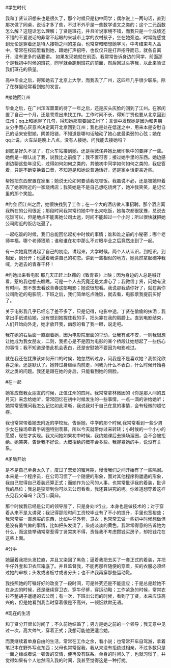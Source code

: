 #学生时代

我和丁贤认识想来也是很久了，那个时候只是初中同学；偶尔说上一两句话，直到那次做了同桌，说话才多了些，不过不外乎是一些数学语文之类的；这个二元函数怎么解？这短话怎么理解；丁贤是班花，并且听说家境不错，而我只是一个成绩还不错的不爱说话的非常不起眼的来城市上学的农村孩子，坐在她旁边，时常能感觉到无论是穿着还是待人接物之间的差距，也常常暗暗想她学习。中考结束考入高中，常常在校园里看到她，跟她打声招呼，也仅仅只是打声招呼而已，就各自离开，没有更多的话要讲。 如果发现她就在前面，我常常告诉身边的同学，前面那个是我初中时候的班花，同学就会跑到班花的前面，然后回过头等我，以此来验证我们班花的质量。

高中毕业之后，得知她去了北京上大学，而我去了广州，这四年几乎很少联系，除了在群里经常看到她的发言。

#接她回江州

毕业之后，在广州浑浑噩噩的待了一年之后，还是灰头灰脸的回到了江州。在家闲置了自己一个月，还是乖乖出来找工作。工作时间不长，得知丁贤也要从北京回到江州；qq上和她聊了几句，得知她那周要回江州了；言谈中发现她是因为和男朋友分手而心灰意冷决定离开北京回到江州；我也是处在低迷之中，用来本是安慰自己的话来安慰她，阴差阳错，不知道是哪句话触动了她心底最柔弱的心弦；她在qq上说，火车站是晚上八点，没有人接她，问我能去接她吗？

到底是好久不见了，在火车站接到她，还是稍微诧异她比我印象中的要胖了一些。她倒是一眼认出了我，说我比之前瘦了；我不置可否；接过她手里的东西。她边感谢边聊这些年没见，过得如何如何之类的，其他初中同学如何如何之类的，我应答着，只是不断变换着口音，不知道是和她说普通话好，还是家乡话更亲近些。

帮她把东西安置在家里；她说无论如何要请我吃顿饭。我虽说不必，还是被她带着去了她家附近的一家烧烤店；我笑她是不是自己想吃烧烤了，她冲我笑笑，是记忆里的那个笑脸。


#约会
回江州之后，她很快找到了工作；在一个大的酒店做人事招聘。那个酒店离我所在的公司很近；那段时间我常常约她中午出来吃饭，她每次都很犹豫，总说去吃饭可以，但是地点不能离她公司太远，时间不能超过一个小时；所以很快就把她公司附近的饭店吃遍了。

一起吃饭的时候，我们总能回忆起初中时候的事情；谁和谁之前的小秘密；哪个老师幸福，哪个老师猥琐；谁和谁在初中那么不对眼毕业之后竟然走到了一起。

有一次她竟然说起了自己的初恋，讲起来，大学时候，两个人从认识，到相识，到相爱，到分开；也逼着我讲自己的初恋。讲到一些相似的地方，她竟然拿起碗冲我喊，为逝去的青春干杯！


#约她出来看电影
那几天正赶上赵薇的《致青春》上映；因为身边的人总是喊好看，惹的我也想去瞧瞧。可是一个人去究竟还是太虐心了；我微信丁贤，问她有没有时间，想不想去看致青春这部电影；她说很想看。我说那我请你好了，就在离你公司附近的电影院，下班之后，我们简单吃点晚饭，就去看，电影票我提前买好了。

关于电影我几乎已经忘了差不多了，只是记得，电影中途，丁贤在偷偷的抹泪；我拿出手纸递给她，没有想到她握住我的手，把头靠在我的肩膀上。直到电影结束，人们开始向外走，她才放开我，幽怨的看了我一眼，说走吧。

我在她的右后面一直跟着她，因为电影院里面的举动，让我有点不安，一则我很想让她成为我女朋友，二则，我担心是不是因为电影的某个桥段让她想起了一些伤心的事情；我不知道是借此机会表白，还是安慰她不要因为电影难过。

就在我还在犹豫该如何开口的时候，她忽然转过身，问我是不是喜欢她？我惊诧欣喜之余，还是默认了。她转过身继续向前走，问我为什么不表白，什么时候开始喜欢之类的问题。我还是跟在她的身后，只能看到她的侧脸。

#在一起

她答应做我女朋友的时候，正值江州的四月。我常常拿林微因的《你是那人间的五月天》来念给她听，常常回忆在初中时候发生的一些事情，一点一滴的讲给她听；她常常感慨问我怎么记忆如此清晰，我说我对于自己在意的事情，会有轻微的超忆症。

我也常常带着她去附近的学校玩，告诉她，中学的那个时候,我常常看到一些少男少女在操场牵着手转圈特别羡慕，所以今天就带你过来转转；小时候的一个小小的愿望，现在才实现。我又问她如果初中时候，我约她课后去操场溜圈，会不会被拒绝。她笑笑，告诉我不好说，大概拒绝的概率会多些。我握紧她的手，说没有关系。

#矛盾开始

是不是自己单身太久了，度过了恋爱的蜜月期，慢慢我们之间开始有了一些隔阂。本来是一个程序员，在公司习惯了一个随便的形象，面对其他程序狗邋遢的形象，我自己觉得自己着装还算正式；而她作为公司的人事，也常常批评我的着装，批评我的品位；我总是狡辩到你可以去公司看看，我还算讲究的呢。你难道想穿着这样去见我父母吗？我百口莫辩。

那个时候我已经是公司的领导层了，只是身处it行业，本身也是做技术的；对于穿着从来不是太讲究；我记得那段时间工资较毕业有了不小的提升，手里也宽裕些；我常常买一直想买的东西，比如牛仔外套，卫衣；也常常去做一些初中时候想做但是没有勇气做的事情，比如把头发烫了，染成淡淡的黄色。我常常得意的告诉她为什么，而这些举动常常惹得丁贤哭笑不得，责怪我不考虑攒钱买房子，却把钱花在这些上面。


#分手

她逼着我把头发拉直，并且又染回了黑色；逼着我把去买了一套正式的着装，并把牛仔外套和卫衣压箱底了。并且监督我，不能再那样随便的穿着，买的衣服必须经过她的审核；头发或者板寸或者分头；也不许我再穿那些运动鞋。

我按照她的叮嘱好好的改变了一段时间，可是终究还是不能适应；于是总是趁她不在身边的时候，还是继续穿卫衣，穿牛仔裤，穿运动鞋；工作紧急的时候，常常衣衫不整胡子邋遢的去公司；有一次，下班出公司的时候，看到了丁贤，本来应该高兴的，但是她看到我当时穿着很是不高兴，一顿饭默默无语。

#现在的生活

和丁贤分开很长时间了；不久前她结婚了；男方是她之前的一个领导；我无意中见过一次，高大帅气，穿着正式；我想可能他更适合她。

而我继续着单身自由的生活，常常在工作之余，看小说；也常常开车自驾游，拿着笔记本在野外写点东西；父母也常常促我，我从来没有拒绝过相亲，不过多数只是一面之缘或者说一顿饭的交情，便再没有联系。单身的时间久了，也就习惯了，并觉得如果有个人忽然闯入我的时间，我甚至觉得这是一种打扰。
